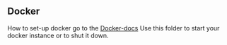 ## Docker

How to set-up docker go to the [Docker-docs](https://docs.docker.com/)
Use this folder to start your docker instance or to shut it down.
